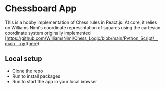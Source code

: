 # Chessboard App
This is a hobby implementation of Chess rules in React.js.
At core, it relies on Williams Nimi's coordinate representation of squares using the cartesian coordinate system originally implemented [https://github.com/WilliamsNimi/Chess_Logic/blob/main/Python_Script/__main__.py](here)

## Local setup
- Clone the repo
- Run <npm i> to install packages
- Run <npm start> to start the app in your local browser
